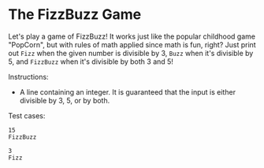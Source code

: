 # The FizzBuzz Game

Let's play a game of FizzBuzz! It works just like the popular childhood game "PopCorn", but with rules of math applied since math is fun, right?
Just print out `Fizz` when the given number is divisible by 3, `Buzz` when it's divisible by 5, and `FizzBuzz` when it's divisible by both 3 and 5!

Instructions:

* A line containing an integer. It is guaranteed that the input is either divisible by 3, 5, or by both.

Test cases:

```shell
15
FizzBuzz

3
Fizz
```
